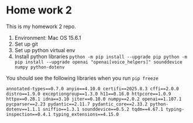 # Home work 2

This is my homework 2 repo.

1. Environment: Mac OS 15.6.1
2. Set up git
3. Set up python virtual env
4. Install python libraries `python -m pip install --upgrade pip
python -m pip install --upgrade openai "openai[voice_helpers]" sounddevice numpy python-dotenv`

You should see the following libraries when you run `pip freeze`

`annotated-types==0.7.0
anyio==4.10.0
certifi==2025.8.3
cffi==2.0.0
distro==1.9.0
exceptiongroup==1.3.0
h11==0.16.0
httpcore==1.0.9
httpx==0.28.1
idna==3.10
jiter==0.10.0
numpy==2.0.2
openai==1.107.1
pycparser==2.23
pydantic==2.11.7
pydantic_core==2.33.2
python-dotenv==1.1.1
sniffio==1.3.1
sounddevice==0.5.2
tqdm==4.67.1
typing-inspection==0.4.1
typing_extensions==4.15.0`